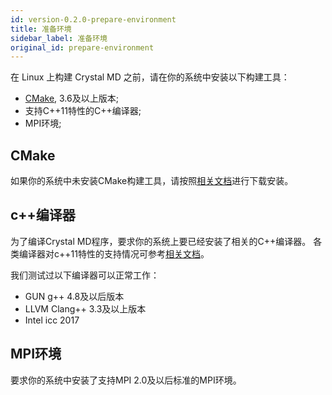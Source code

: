 ```yaml
---
id: version-0.2.0-prepare-environment
title: 准备环境
sidebar_label: 准备环境
original_id: prepare-environment
---
```


在 Linux 上构建 Crystal MD 之前，请在你的系统中安装以下构建工具：
- [CMake](http://cmake.org), 3.6及以上版本;
- 支持C++11特性的C++编译器;
- MPI环境;

## CMake
如果你的系统中未安装CMake构建工具，请按照[相关文档](https://cmake.org/)进行下载安装。

## c++编译器
为了编译Crystal MD程序，要求你的系统上要已经安装了相关的C++编译器。
各类编译器对c++11特性的支持情况可参考[相关文档](http://zh.cppreference.com/w/cpp/compiler_support#cpp11})。

我们测试过以下编译器可以正常工作：
- GUN g++ 4.8及以后版本
- LLVM Clang++ 3.3及以上版本
- Intel icc 2017

## MPI环境
要求你的系统中安装了支持MPI 2.0及以后标准的MPI环境。
